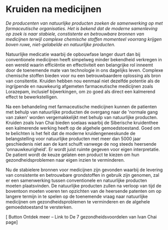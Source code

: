 # Kruiden na medicijnen

_De producenten van natuurlijke producten zoeken de samenwerking op met farmaceutische organisaties. Het is bekend dat de moderne samenleving op zoek is naar stabiele, constistente en betrouwbare bronnen van medicijnen terwijl complexe chemische stoffen momenteel voorrang krijgen boven ruwe, niet-gelabelde en natuurlijke producten._ 

Natuurlijke medicatie waarbij de opbouwfase langer duurt dan bij conventionele medicijnen heeft simpelweg minder bekendheid verkregen in een wereld waarin efficiëntie en effectiviteit een belangrijke rol inneemt door de toenemende mate van technologie in ons dagelijks leven. Complexe chemische stoffen bieden voor nu een betrouwbaardere oplossing als bron van consitentie. Kruiden hebben nou eenmaal niet dezelfde potentie als de ingrijpende en nauwkeurig afgemeten farmaceutische medicijnen zoals Lorazepam, inclusief bijwerkingen, om zo goed als direct een kalmerend effect te bewerkstelligen. 

Na een behandeling met farmaceutische medicijnen kunnen de patienten met behulp van natuurlijke producten de overgang naar de 'normale gang van zaken' worden vergemakkelijkt met behulp van natuurlijke producten. Kruiden zoals Ivan Chai bieden soelaas waarbij de Siberische kruidenthee een kalmerende werking heeft op de algehele gemoedstoestand. Goed om te belichten is het feit dat de moderne kruidengeneeskunde de belangstelling voor natuurlijke producten met meer dan 5000 jaar geschiedenis niet aan de kant schuift vanwege de nog steeds heersende 'onnauwkeurigheid'. Er wordt juist ruimte gegeven voor eigen interpretatie. De patient wordt de keuze gelaten een product te kiezen om hun gezondheidsproblemen naar eigen inzien te verminderen.

Nu de stabielere bronnen voor medicijnen zijn gevonden waarbij de levering van consistente en betrouwbare grondstoffen in gebruik zijn genomen, zal er een samenwerking tussen conventionele en natuurlijke producten moeten plaatsvinden. De natuurlijke producten zullen na verloop van tijd de boventoon moeten voeren ten opzichten van de heersende patenten om op langere termijn in te spelen op de toenemende vraag naar natuurlijke medicijnen om gezondheidsproblemen te verminderen en de algehele gemoedstoestand te versterken. 


[ Button Ontdek meer – Link to De 7 gezondheidsvoordelen van Ivan Chai page]
